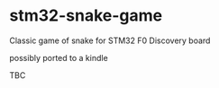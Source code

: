 stm32-snake-game
================

Classic game of snake for STM32 F0 Discovery board

possibly ported to a kindle

TBC

